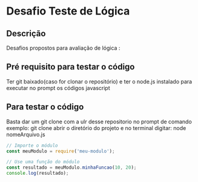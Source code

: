 # Desafio Teste de Lógica

## Descrição
Desafios propostos  para avaliação de lógica :

## Pré requisito para testar o código
Ter git baixado(caso for clonar o repositório)
e ter o node.js instalado para executar no prompt os códigos javascript

## Para testar o código
Basta dar um git clone com a ulr desse repositorio no prompt de comando 
exemplo: git clone <url>
abrir o diretório do projeto
e no terminal digitar: node nomeArquivo.js





```javascript
// Importe o módulo
const meuModulo = require('meu-modulo');

// Use uma função do módulo
const resultado = meuModulo.minhaFuncao(10, 20);
console.log(resultado);
